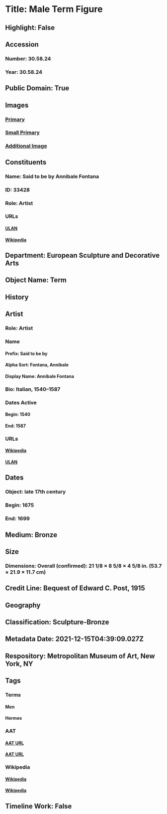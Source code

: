 # Title: Male Term Figure
## Highlight: False
## Accession
### Number: 30.58.24
### Year: 30.58.24
## Public Domain: True
## Images
### [Primary](https://images.metmuseum.org/CRDImages/es/original/DP-74-0001.jpg)
### [Small Primary](https://images.metmuseum.org/CRDImages/es/web-large/DP-74-0001.jpg)
### [Additional Image](https://images.metmuseum.org/CRDImages/es/original/78392.jpg)
## Constituents
### Name: Said to be by Annibale Fontana
### ID: 33428
### Role: Artist
### URLs
#### [ULAN](http://vocab.getty.edu/page/ulan/500002512)
#### [Wikipedia](https://www.wikidata.org/wiki/Q3618059)
## Department: European Sculpture and Decorative Arts
## Object Name: Term
## History
## Artist
### Role: Artist
### Name
#### Prefix: Said to be by
#### Alpha Sort: Fontana, Annibale
#### Display Name: Annibale Fontana
### Bio: Italian, 1540–1587
### Dates Active
#### Begin: 1540
#### End: 1587
### URLs
#### [Wikipedia](https://www.wikidata.org/wiki/Q3618059)
#### [ULAN](http://vocab.getty.edu/page/ulan/500002512)
## Dates
### Object: late 17th century
### Begin: 1675
### End: 1699
## Medium: Bronze
## Size
### Dimensions: Overall (confirmed): 21 1/8 × 8 5/8 × 4 5/8 in. (53.7 × 21.9 × 11.7 cm)
## Credit Line: Bequest of Edward C. Post, 1915
## Geography
## Classification: Sculpture-Bronze
## Metadata Date: 2021-12-15T04:39:09.027Z
## Respository: Metropolitan Museum of Art, New York, NY
## Tags
### Terms
#### Men
#### Hermes
### AAT
#### [AAT URL](http://vocab.getty.edu/page/aat/300025928)
#### [AAT URL](http://vocab.getty.edu/page/ia/901000721)
### Wikipedia
#### [Wikipedia]()
#### [Wikipedia]()
## Timeline Work: False